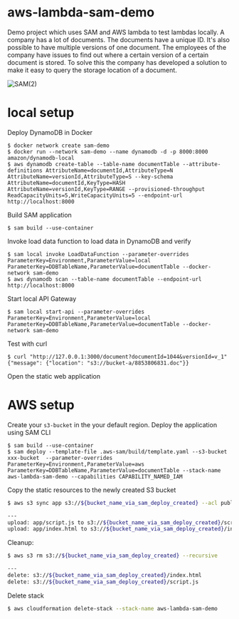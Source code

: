 # aws-lambda-sam-demo
Demo project which uses SAM and AWS lambda to test lambdas locally.
A company has a lot of documents. The documents have a unique ID. It's also possible to have multiple versions of one document. The employees of the company have issues to find out where a certain version of a certain document is stored. To solve this the company has developed a solution to make it easy to query the storage location of a document.

![SAM(2)](https://user-images.githubusercontent.com/14105387/76995481-36729300-6950-11ea-81a8-a33d8a91b6a0.png)

# local setup

Deploy DynamoDB in Docker
```
$ docker network create sam-demo
$ docker run --network sam-demo --name dynamodb -d -p 8000:8000 amazon/dynamodb-local
$ aws dynamodb create-table --table-name documentTable --attribute-definitions AttributeName=documentId,AttributeType=N AttributeName=versionId,AttributeType=S --key-schema AttributeName=documentId,KeyType=HASH AttributeName=versionId,KeyType=RANGE --provisioned-throughput ReadCapacityUnits=5,WriteCapacityUnits=5 --endpoint-url http://localhost:8000
```

Build SAM application
```
$ sam build --use-container
```

Invoke load data function to load data in DynamoDB and verify
```
$ sam local invoke LoadDataFunction --parameter-overrides ParameterKey=Environment,ParameterValue=local ParameterKey=DDBTableName,ParameterValue=documentTable --docker-network sam-demo
$ aws dynamodb scan --table-name documentTable --endpoint-url http://localhost:8000
```

Start local API Gateway
```
$ sam local start-api --parameter-overrides ParameterKey=Environment,ParameterValue=local ParameterKey=DDBTableName,ParameterValue=documentTable --docker-network sam-demo
```

Test with curl
```
$ curl "http://127.0.0.1:3000/document?documentId=1044&versionId=v_1"
{"message": {"location": "s3://bucket-a/8853806831.doc"}}
```

Open the static web application



# AWS setup
Create your `s3-bucket` in the your default region. Deploy the application using SAM CLI 
```
$ sam build --use-container
$ sam deploy --template-file .aws-sam/build/template.yaml --s3-bucket xxx-bucket  --parameter-overrides ParameterKey=Environment,ParameterValue=aws ParameterKey=DDBTableName,ParameterValue=documentTable --stack-name aws-lambda-sam-demo --capabilities CAPABILITY_NAMED_IAM
```

Copy the static resources to the newly created S3 bucket
```bash
$ aws s3 sync app s3://${bucket_name_via_sam_deploy_created} --acl public-read

--- 
upload: app/script.js to s3://${bucket_name_via_sam_deploy_created}/script.js
upload: app/index.html to s3://${bucket_name_via_sam_deploy_created}/index.html
```

Cleanup:
```bash
$ aws s3 rm s3://${bucket_name_via_sam_deploy_created} --recursive

--- 
delete: s3://${bucket_name_via_sam_deploy_created}/index.html
delete: s3://${bucket_name_via_sam_deploy_created}/script.js
```

Delete stack
```bash
$ aws cloudformation delete-stack --stack-name aws-lambda-sam-demo
```
